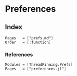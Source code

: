 # Preferences

## Index

```@index
Pages   = ["prefs.md"]
Order   = [:function]
```

### References

```@autodocs
Modules = [ThreadPinning.Prefs]
Pages   = ["preferences.jl"]
```